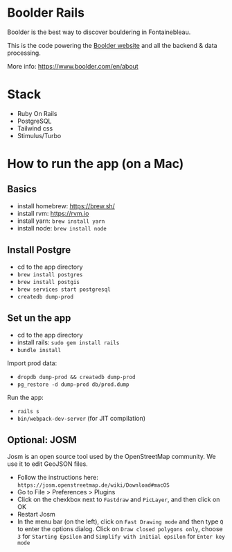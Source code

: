 # Boolder Rails

Boolder is the best way to discover bouldering in Fontainebleau.

This is the code powering the [Boolder website](https://www.boolder.com) and all the backend & data processing.

More info: https://www.boolder.com/en/about

# Stack

- Ruby On Rails
- PostgreSQL
- Tailwind css
- Stimulus/Turbo


# How to run the app (on a Mac)

## Basics

- install homebrew: https://brew.sh/
- install rvm: https://rvm.io
- install yarn: `brew install yarn`
- install node: `brew install node`


## Install Postgre
- cd to the app directory
- `brew install postgres`
- `brew install postgis`
- `brew services start postgresql`
- `createdb dump-prod`

## Set un the app
- cd to the app directory
- install rails: `sudo gem install rails`
- `bundle install`

Import prod data:
- `dropdb dump-prod && createdb dump-prod`
- `pg_restore -d dump-prod db/prod.dump`

Run the app:
- `rails s`
- `bin/webpack-dev-server` (for JIT compilation)


## Optional: JOSM

Josm is an open source tool used by the OpenStreetMap community.
We use it to edit GeoJSON files.

- Follow the instructions here: `https://josm.openstreetmap.de/wiki/Download#macOS`
- Go to File > Preferences > Plugins
- Click on the chexkbox next to `Fastdraw` and `PicLayer`, and then click on OK
- Restart Josm
- In the menu bar (on the left), click on `Fast Drawing mode` and then type `Q` to enter the options dialog. Click on `Draw closed polygons only`, choose `3` for `Starting Epsilon` and `Simplify with initial epsilon` for `Enter key mode`
